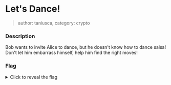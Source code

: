 # Let's Dance!
> author: taniusca, category: crypto

### Description
Bob wants to invite Alice to dance, but he doesn't know how to dance salsa!
Don't let him embarrass himself, help him find the right moves!

### Flag
<details>
  <summary>Click to reveal the flag</summary>
  UVT{ju5t_f33l_th3_r1thm}
</details>
